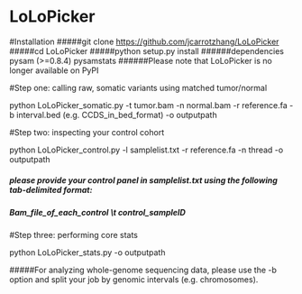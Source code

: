 # LoLoPicker

#Installation
#####git clone https://github.com/jcarrotzhang/LoLoPicker
#####cd LoLoPicker
#####python setup.py install
######dependencies pysam (>=0.8.4) pysamstats
######Please note that LoLoPicker is no longer available on PyPI

#Step one: calling raw, somatic variants using matched tumor/normal

python LoLoPicker_somatic.py -t tumor.bam -n normal.bam -r reference.fa -b interval.bed (e.g. CCDS_in_bed_format) -o outputpath

#Step two: inspecting your control cohort

python LoLoPicker_control.py -l samplelist.txt -r reference.fa -n thread -o outputpath

##### please provide your control panel in samplelist.txt using the following tab-delimited format:
##### Bam_file_of_each_control          \t         control_sampleID

#Step three: performing core stats

python LoLoPicker_stats.py -o outputpath

#####For analyzing whole-genome sequencing data, please use the -b option and split your job by genomic intervals (e.g. chromosomes). 


